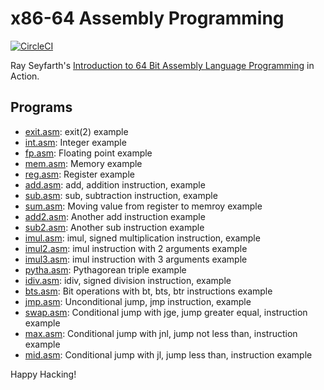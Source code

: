 # x86-64 Assembly Programming

[![CircleCI]](https://circleci.com/gh/keinohguchi/workflows/x86)

Ray Seyfarth's [Introduction to 64 Bit Assembly Language Programming]
in Action.

[CircleCI]: https://circleci.com/gh/keinohguchi/workflows/x86
[Introduction to 64 Bit Assembly Language Programming]: http://rayseyfarth.com/asm/

## Programs

- [exit.asm](exit.asm): exit(2) example
- [int.asm](int.asm): Integer example
- [fp.asm](fp.asm): Floating point example
- [mem.asm](mem.asm): Memory example
- [reg.asm](reg.asm): Register example
- [add.asm](add.asm): add, addition instruction, example
- [sub.asm](sub.asm): sub, subtraction instruction, example
- [sum.asm](sum.asm): Moving value from register to memroy example
- [add2.asm](add2.asm): Another add instruction example
- [sub2.asm](sub2.asm): Another sub instruction example
- [imul.asm](imul.asm): imul, signed multiplication instruction, example
- [imul2.asm](imul2.asm): imul instruction with 2 arguments example
- [imul3.asm](imul3.asm): imul instruction with 3 arguments example
- [pytha.asm](pytha.asm): Pythagorean triple example
- [idiv.asm](idiv.asm): idiv, signed division instruction, example
- [bts.asm](bts.asm): Bit operations with bt, bts, btr instructions example
- [jmp.asm](jmp.asm): Unconditional jump, jmp instruction, example
- [swap.asm](swap.asm): Conditional jump with jge, jump greater equal, instruction example
- [max.asm](max.asm): Conditional jump with jnl, jump not less than, instruction example
- [mid.asm](mid.asm): Conditional jump with jl, jump less than, instruction example

Happy Hacking!
